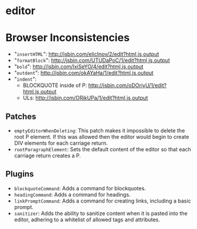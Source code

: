 editor
======

# Browser Inconsistencies
* "`insertHTML`": http://jsbin.com/elicInov/2/edit?html,js,output
* "`formatBlock`": http://jsbin.com/UTUDaPoC/1/edit?html,js,output
* "`bold`": http://jsbin.com/IxiSeYO/4/edit?html,js,output
* "`outdent`": http://jsbin.com/okAYaHa/1/edit?html,js,output
* "`indent`":
  - BLOCKQUOTE inside of P: http://jsbin.com/oDOriyU/1/edit?html,js,output
  - ULs: http://jsbin.com/ORikUPa/1/edit?html,js,output

## Patches
* `emptyEditorWhenDeleting`: This patch makes it impossible to delete the root
  P element. If this was allowed then the editor would begin to create DIV
  elements for each carriage return.
* `rootParagraphElement`: Sets the default content of the editor so that each
  carriage return creates a P.

## Plugins
* `blockquoteCommand`: Adds a command for blockquotes.
* `headingCommand`: Adds a command for headings.
* `linkPromptCommand`: Adds a command for creating links, including a basic prompt.
* `sanitizer`: Adds the ability to sanitize content when it is pasted into the
  editor, adhering to a whitelist of allowed tags and attributes.
